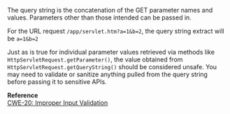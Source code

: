  The query string is the concatenation of the GET parameter names and values. Parameters other than those intended can be passed in.

For the URL request `/app/servlet.htm?a=1&b=2`, the query string extract will be `a=1&b=2`

Just as is true for individual parameter values retrieved via methods like `HttpServletRequest.getParameter()`, the value obtained from `HttpServletRequest.getQueryString()` should be considered unsafe. You may need to validate or sanitize anything pulled from the query string before passing it to sensitive APIs.

  

**Reference**  
[CWE-20: Improper Input Validation](http://cwe.mitre.org/data/definitions/20.html)

